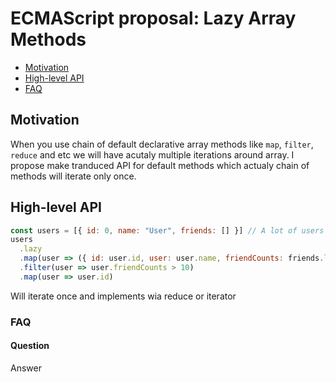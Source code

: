 # ECMAScript proposal: Lazy Array Methods
- [Motivation](#motivation)
- [High-level API](#high-level-api)
- [FAQ](#faq)

## Motivation

When you use chain of default declarative array methods like `map`, `filter`, `reduce` and etc we will have acutaly multiple iterations around array.
I propose make tranduced API for default methods which actualy chain of methods will iterate only once.

## High-level API

```js
const users = [{ id: 0, name: "User", friends: [] }] // A lot of users
users
  .lazy
  .map(user => ({ id: user.id, user: user.name, friendCounts: friends.length }))
  .filter(user => user.friendCounts > 10)
  .map(user => user.id)
```

Will iterate once and implements wia reduce or iterator

### FAQ
#### Question

Answer
